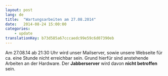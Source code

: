 ```yaml
---
layout: post
lang: de
title:  "Wartungsarbeiten am 27.08.2014"
date:   2014-08-24 15:00:00
categories:
    - update
translationKey: b73d585a67cccaedc99e59c6d07390eb
---
```

Am 27.08.14 ab 21:30 Uhr wird unser Mailserver, sowie unsere Webseite für ca. eine Stunde nicht erreichbar sein. Grund hierfür sind anstehende Arbeiten an der Hardware. Der **Jabberserver** wird davon **nicht betroffen** sein.
